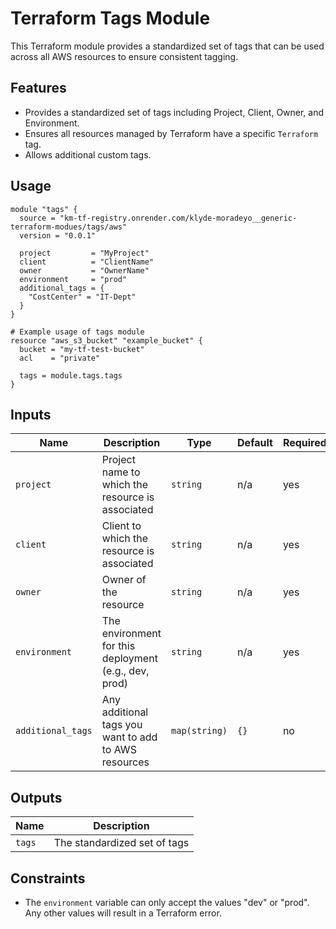 # Terraform Tags Module

This Terraform module provides a standardized set of tags that can be used across all AWS resources to ensure consistent tagging.

## Features

- Provides a standardized set of tags including Project, Client, Owner, and Environment.
- Ensures all resources managed by Terraform have a specific `Terraform` tag.
- Allows additional custom tags.

## Usage

```hcl
module "tags" {
  source = "km-tf-registry.onrender.com/klyde-moradeyo__generic-terraform-modues/tags/aws"
  version = "0.0.1"

  project         = "MyProject"
  client          = "ClientName"
  owner           = "OwnerName"
  environment     = "prod"
  additional_tags = {
    "CostCenter" = "IT-Dept"
  }
}

# Example usage of tags module
resource "aws_s3_bucket" "example_bucket" {
  bucket = "my-tf-test-bucket"
  acl    = "private"
  
  tags = module.tags.tags
}
```

## Inputs

| Name            | Description                                                       | Type           | Default | Required |
| --------------- | ----------------------------------------------------------------- | -------------- | ------- | -------- |
| `project`       | Project name to which the resource is associated                  | `string`       | n/a     | yes      |
| `client`        | Client to which the resource is associated                        | `string`       | n/a     | yes      |
| `owner`         | Owner of the resource                                             | `string`       | n/a     | yes      |
| `environment`   | The environment for this deployment (e.g., dev, prod)             | `string`       | n/a     | yes      |
| `additional_tags` | Any additional tags you want to add to AWS resources             | `map(string)`  | `{}`    | no       |

## Outputs

| Name    | Description                          |
| ------- | ------------------------------------ |
| `tags`  | The standardized set of tags         |

## Constraints

- The `environment` variable can only accept the values "dev" or "prod". Any other values will result in a Terraform error.

